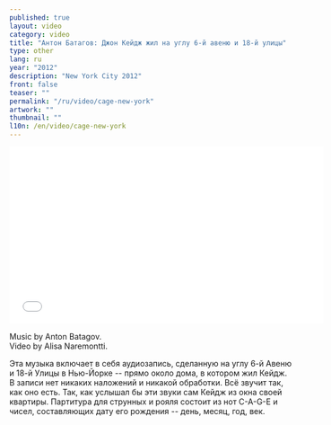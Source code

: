 ```yaml
---
published: true
layout: video
category: video
title: "Антон Батагов: Джон Кейдж жил на углу 6-й авеню и 18-й улицы"
type: other
lang: ru
year: "2012"
description: "New York City 2012"
front: false
teaser: ""
permalink: "/ru/video/cage-new-york"
artwork: ""
thumbnail: ""
l10n: /en/video/cage-new-york
---
```


<iframe width="560" height="315" src="//www.youtube.com/embed/zg7VbNPvQDQ" frameborder="0" allowfullscreen></iframe>

Music by Anton Batagov.  
Video by Alisa Naremontti.  

Эта музыка включает в себя аудиозапись, сделанную на углу 6-й Авеню и 18-й Улицы в Нью-Йорке -- прямо около дома, в котором жил Кейдж. В записи нет никаких наложений и никакой обработки. Всё звучит так, как оно есть. Так, как услышал бы эти звуки сам Кейдж из окна своей квартиры. Партитура для струнных и рояля состоит из нот C-A-G-E и чисел, составляющих дату его рождения -- день, месяц, год, век.